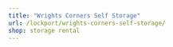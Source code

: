 ```yaml
---
title: "Wrights Corners Self Storage"
url: /lockport/wrights-corners-self-storage/
shop: storage rental
---
```

